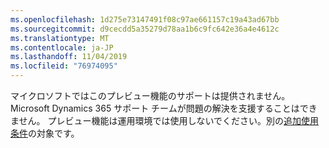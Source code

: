 ```yaml
---
ms.openlocfilehash: 1d275e73147491f08c97ae661157c19a43ad67bb
ms.sourcegitcommit: d9cecdd5a35279d78aa1b6c9fc642e36a4e4612c
ms.translationtype: MT
ms.contentlocale: ja-JP
ms.lasthandoff: 11/04/2019
ms.locfileid: "76974095"
---
```

マイクロソフトではこのプレビュー機能のサポートは提供されません。 Microsoft Dynamics 365 サポート チームが問題の解決を支援することはできません。 プレビュー機能は運用環境では使用しないでください。別の[追加使用条件](https://go.microsoft.com/fwlink/p/?LinkId=511446)の対象です。